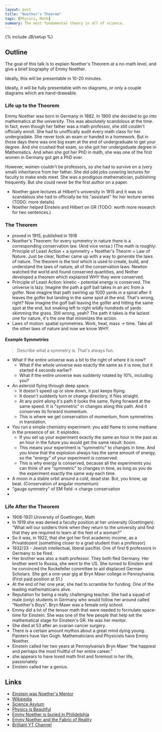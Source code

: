 ```yaml
---
layout: post
title: "Noether's Theorem"
tags: [Physics, Math]
summary: The most fundamental theory in all of science.
---
```

{% include JB/setup %}


## Outline
  
The goal of this talk is to explain Noether's Theorem at a no-math level, and give a brief biography of Emmy Noether.

Ideally, this will be presentable in 10-20 minutes.

Ideally, it will be fully presentable with no diagrams, or only a couple diagrams which are hand-drawable.


### Life up to the Theorem

Emmy Noether was born in Germany in 1882. In 1900 she decided to go into mathematics at the university. This was absolutely scandolous at the time. In fact, even though her father was a math professor, she still couldn't officially enroll. She had to unoffically audit every math class for her undergradate. She never took an exam or handed in a homework. But in those days there was one big exam at the end of undergraduate to get your degree. And she crushed that exam, so she got her undergaduate degree in Mathematics. And when she got her PhD in math, she was one of the first women in Germany got get a PhD ever.

However, women couldn't be professors, so she had to survive on a (very small) inheritance from her father. She did odd jobs covering lectures for faculty to make ends meet. She was a prodigous mathematician, publishing frequently. But she could never be the first author on a paper.

- Noether gave lectures at Hilbert's university in 1915 and it was so scandalous she had to officially be his "assistant" for her lecture series (TODO: more details)
- Noether helped Einstein and Hilbert on GR (TODO: worth more research for two sentences.)


### The Theorem

- proved in 1915, published in 1918
- Noether's Theorem: for every symmetry in nature there is a corresponding conservation law. (And vice versa.) (The math is roughly: Principle of Least Action + a symmetry + Noether's Theorm = Law of Nature. Just be clear, Nother came up with a way to *generate* the laws of nature. The theorem is the tool which is used to create, build, and understand the laws of nature; all of the conservation laws. Newton watched the world and found conserved quantities, and Nother developed a theorem which explained WHY they were conserved.
- Principle of Least Action: kinetic - potential energy is conserved. The universe is lazy. Imagine the path a golf ball takes in an arc from a golfer. Now imagine that path swirling up 1000 yards in a spiral after it leaves the golfer but landing in the same spot at the end. That's wrong, right? Now imagine the golf ball leaving the golfer and hitting the same spot at the end, but snaking left to right wildly hundreds of yards skimming the grass. Still wrong, yeah? The path it takes is the laziest one for nature, it's the one that minimizes the action.
- Laws of motion: spatial symmetries. Work, heat, mass -> time. Take all the other laws of nature and now we know WHY.

#### Example Symmetries

> Describe what a symmetry is. That's always fun.

- What if the entire universe was a bit to the right of where it is now?
  + What if the whole universe was exactly the same as it is now, but it started 4 seconds earlier?
  + What if the entire universe was suddenly rotated by 10%, including you?
- An asteroid flying through deep space.
  + It doesn't speed up or slow down, it just keeps flying.
  + It doesn't suddenly turn or change directory, it flies straight.
  + At any point along it's path it looks the same, flying forward at the same speed. It is "symmetric" in changes along this path. And it conserves its forward momentum.
  + This is where we get conservation of momentum, from symmetries in translation.
- You run a simple chemistry experiment: you add flame to some methane in the presence of air. It explodes.
  + If you set up your experiment exactly the same an hour in the past as an hour in the future you would get the same result: boom.
  + This means your experiment is "symmetric" to changes in time. And you know that the explosion always has the same amount of energy, so the "energy" of your experiment is conserved. 
  + This is why energy is conserved, because all the experiments you can think of are "symmetric" to changes in time, as long as you do the experiment exactly the same way each time.
- A moon in a stable orbit around a cold, dead star. But, you know, up beat. (Conservation of angular momentum)
- "gauge symmetry" of EM field -> charge conservation
- 



### Life After the Theorem

- 1908-1931 University of Goettingen, Math
- In 1919 she was denied a faculty position at her university (Goettingen). "What will our soldiers think when they return to the university and find that they are required to learn at the feet of a woman?"
- So it was, in 1922, that she got her first academic income, as a Privatdozent (something closer to a grad student than a professor).
- 1932/33 - Jewish intellectual, liberal pacifist. One of first 6 professors in Germany to be fired.
- Her brother was also a math professor. They both fled Germany. Her brother went to Russia, she went to the US. She turned to Einstein and he convinced the Rockefeller committee to aid displaced German Scholars. She got a one-year gig at Bryn Mawr college in Pennsylvania. (First paid position at 51.)
- At the end of her one year, she had to scramble for funding. One of the leading mathematicians alive.
- Reputation for being a really challenging teacher. She had a squad of male (only) students in Germany who would follow her around called "Noether's Boys". Bryn Mawr was a female only school.
- Emmy did a lot of the tensor math that were needed to formulate space-time for Einstein. She was one of the few people that help set the mathematical stage for Einstein's GR. He was her mentor.
- She died at 53 after an ovarian cancer surgery.
- There is a certain amount mythos about a great mind dying young. Painters have Van Gogh. Mathematicians and Physicists have Emmy Noether.
- Einstein called her two years at Pennsylvania’s Bryn Mawr “the happiest and perhaps the most fruitful of her entire career.”
- she appears to have loved math first and foremost in her life, passionately
- Einstein called her a genius.


## Links

* [Einstein was Noether's Mentor](https://www.washingtonpost.com/news/comic-riffs/wp/2015/03/23/emmy-noether-google-doodle-why-einstein-called-her-a-creative-mathematical-genius/?noredirect=on&utm_term=.c05fbd4bd738)
* [Wikipedia](https://en.wikipedia.org/wiki/Emmy_Noether)
* [Science Asylum](https://www.youtube.com/watch?v=ahf0zCaqrwM)
* [Physics is Beautiful](https://www.youtube.com/watch?v=C4vNPEEwsmc)
* [Emmy Noether is buried in Philidelphia](https://en.wikipedia.org/wiki/Bryn_Mawr_College#M._Carey_Thomas_Library)
* [Emmy Noether and the Fabric of Reality](https://www.youtube.com/watch?v=1_MpQG2xXVo)
* [Brilliant YT Channel](https://www.youtube.com/watch?v=04ERSb06dOg)

